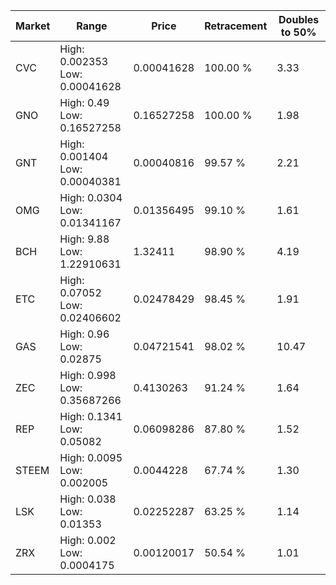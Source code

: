 | Market | Range | Price| Retracement | Doubles to 50% |
| --- | --- | --- | --- | --- |
| CVC | High: 0.002353<br />Low: 0.00041628 | 0.00041628 | 100.00 % | 3.33 |
| GNO | High: 0.49<br />Low: 0.16527258 | 0.16527258 | 100.00 % | 1.98 |
| GNT | High: 0.001404<br />Low: 0.00040381 | 0.00040816 | 99.57 % | 2.21 |
| OMG | High: 0.0304<br />Low: 0.01341167 | 0.01356495 | 99.10 % | 1.61 |
| BCH | High: 9.88<br />Low: 1.22910631 | 1.32411 | 98.90 % | 4.19 |
| ETC | High: 0.07052<br />Low: 0.02406602 | 0.02478429 | 98.45 % | 1.91 |
| GAS | High: 0.96<br />Low: 0.02875 | 0.04721541 | 98.02 % | 10.47 |
| ZEC | High: 0.998<br />Low: 0.35687266 | 0.4130263 | 91.24 % | 1.64 |
| REP | High: 0.1341<br />Low: 0.05082 | 0.06098286 | 87.80 % | 1.52 |
| STEEM | High: 0.0095<br />Low: 0.002005 | 0.0044228 | 67.74 % | 1.30 |
| LSK | High: 0.038<br />Low: 0.01353 | 0.02252287 | 63.25 % | 1.14 |
| ZRX | High: 0.002<br />Low: 0.0004175 | 0.00120017 | 50.54 % | 1.01 |
